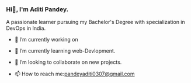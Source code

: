 ### Hi👋, I'm Aditi Pandey.

A passionate learner pursuing my Bachelor's Degree with specialization in DevOps in India.

- 🔭 I’m currently working on
  
- 🌱 I’m currently learning web-Devlopment.
  
- 👯 I’m looking to collaborate on new projects.

- 📫 How to reach me:pandeyaditi0307@gmail.com
